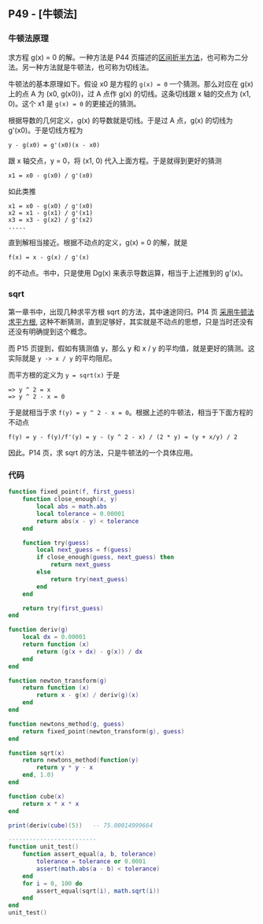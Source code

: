 ## P49 - [牛顿法]

### 牛顿法原理

求方程 g(x) = 0 的解。一种方法是 P44 页描述的[区间折半方法](./half_interval_method.lua)，也可称为二分法。另一种方法就是牛顿法，也可称为切线法。

牛顿法的基本原理如下。假设 x0 是方程的 `g(x) = 0` 一个猜测。那么对应在 g(x) 上的点 A 为 (x0, g(x0))，过 A 点作 g(x) 的切线。这条切线跟 x 轴的交点为 (x1, 0)。这个 x1 是 `g(x) = 0` 的更接近的猜测。

根据导数的几何定义，g(x) 的导数就是切线。于是过 A 点，g(x) 的切线为 g'(x0)。于是切线方程为

```
y - g(x0) = g'(x0)(x - x0)
```

跟 x 轴交点，y = 0，将 (x1, 0) 代入上面方程。于是就得到更好的猜测

```
x1 = x0 - g(x0) / g'(x0)
```

如此类推

```
x1 = x0 - g(x0) / g'(x0)
x2 = x1 - g(x1) / g'(x1)
x3 = x3 - g(x2) / g'(x2)
.....
```
直到解相当接近。根据不动点的定义，g(x) = 0 的解，就是

```
f(x) = x - g(x) / g'(x) 
```

的不动点。书中，只是使用 Dg(x) 来表示导数运算，相当于上述推到的 g'(x)。

### sqrt

第一章书中，出现几种求平方根 sqrt 的方法，其中速途同归。P14 页 [采用牛顿法求平方根](./newton_sqrt.lua), 这种不断猜测，直到足够好，其实就是不动点的思想，只是当时还没有还没有明确提到这个概念。

而 P15 页提到，假如有猜测值 y，那么 y 和 x / y 的平均值，就是更好的猜测。这实际就是 `y -> x / y` 的平均阻尼。

而平方根的定义为 `y = sqrt(x)` 于是 

```
=> y ^ 2 = x
=> y ^ 2 - x = 0
```

于是就相当于求 `f(y) = y ^ 2 - x = 0`。根据上述的牛顿法，相当于下面方程的不动点

```
f(y) = y - f(y)/f'(y) = y - (y ^ 2 - x) / (2 * y) = (y + x/y) / 2
```

因此。P14 页，求 sqrt 的方法，只是牛顿法的一个具体应用。

### 代码

``` Lua
function fixed_point(f, first_guess)
    function close_enough(x, y)
        local abs = math.abs
        local tolerance = 0.00001
        return abs(x - y) < tolerance
    end

    function try(guess)
        local next_guess = f(guess)
        if close_enough(guess, next_guess) then 
            return next_guess
        else 
            return try(next_guess)
        end
    end

    return try(first_guess)
end

function deriv(g)
    local dx = 0.00001
    return function (x)
        return (g(x + dx) - g(x)) / dx
    end
end

function newton_transform(g)
    return function (x)
        return x - g(x) / deriv(g)(x)
    end
end

function newtons_method(g, guess)
    return fixed_point(newton_transform(g), guess)
end

function sqrt(x)
    return newtons_method(function(y) 
        return y * y - x
    end, 1.0)
end

function cube(x)
    return x * x * x
end 

print(deriv(cube)(5))   -- 75.00014999664

-------------------------
function unit_test()
    function assert_equal(a, b, tolerance)
        tolerance = tolerance or 0.0001
        assert(math.abs(a - b) < tolerance)
    end
    for i = 0, 100 do 
        assert_equal(sqrt(i), math.sqrt(i))
    end
end 
unit_test()
```

